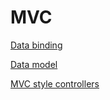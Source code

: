 # MVC

[Data binding](https://en.wikipedia.org/wiki/Data_binding)

[Data model](https://en.wikipedia.org/wiki/Data_model)

[MVC style controllers](https://github.com/expressjs/express/tree/master/examples/mvc)
